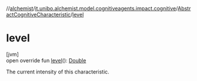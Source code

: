//[alchemist](../../../index.md)/[it.unibo.alchemist.model.cognitiveagents.impact.cognitive](../index.md)/[AbstractCognitiveCharacteristic](index.md)/[level](level.md)

# level

[jvm]\
open override fun [level](level.md)(): [Double](https://kotlinlang.org/api/latest/jvm/stdlib/kotlin/-double/index.html)

The current intensity of this characteristic.
